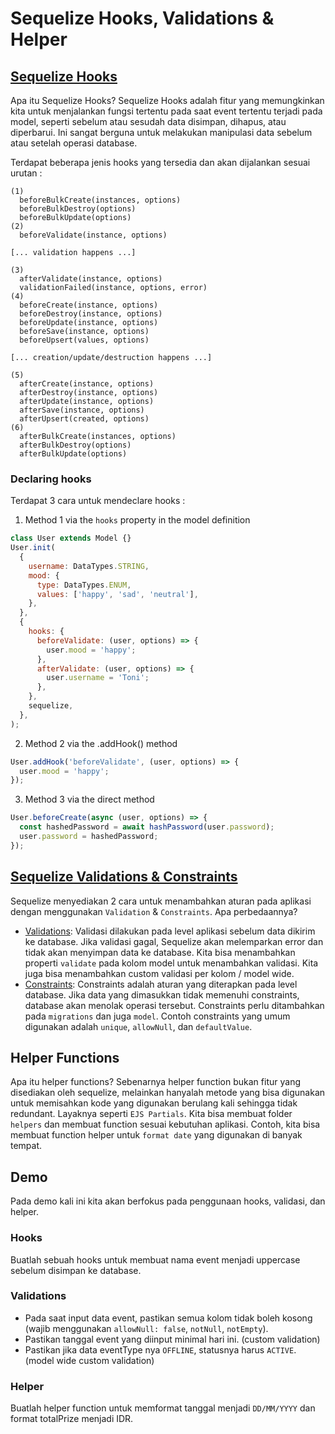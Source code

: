 # Sequelize Hooks, Validations & Helper

## [Sequelize Hooks](https://sequelize.org/docs/v6/other-topics/hooks/)
Apa itu Sequelize Hooks? Sequelize Hooks adalah fitur yang memungkinkan kita untuk menjalankan fungsi tertentu pada saat event tertentu terjadi pada model, seperti sebelum atau sesudah data disimpan, dihapus, atau diperbarui. Ini sangat berguna untuk melakukan manipulasi data sebelum atau setelah operasi database.

Terdapat beberapa jenis hooks yang tersedia dan akan dijalankan sesuai urutan :
```
(1)
  beforeBulkCreate(instances, options)
  beforeBulkDestroy(options)
  beforeBulkUpdate(options)
(2)
  beforeValidate(instance, options)

[... validation happens ...]

(3)
  afterValidate(instance, options)
  validationFailed(instance, options, error)
(4)
  beforeCreate(instance, options)
  beforeDestroy(instance, options)
  beforeUpdate(instance, options)
  beforeSave(instance, options)
  beforeUpsert(values, options)

[... creation/update/destruction happens ...]

(5)
  afterCreate(instance, options)
  afterDestroy(instance, options)
  afterUpdate(instance, options)
  afterSave(instance, options)
  afterUpsert(created, options)
(6)
  afterBulkCreate(instances, options)
  afterBulkDestroy(options)
  afterBulkUpdate(options)
```

### Declaring hooks
Terdapat 3 cara untuk mendeclare hooks : 
1. Method 1 via the `hooks` property in the model definition
```js
class User extends Model {}
User.init(
  {
    username: DataTypes.STRING,
    mood: {
      type: DataTypes.ENUM,
      values: ['happy', 'sad', 'neutral'],
    },
  },
  {
    hooks: {
      beforeValidate: (user, options) => {
        user.mood = 'happy';
      },
      afterValidate: (user, options) => {
        user.username = 'Toni';
      },
    },
    sequelize,
  },
);
```

2. Method 2 via the .addHook() method
```js
User.addHook('beforeValidate', (user, options) => {
  user.mood = 'happy';
});
```

3. Method 3 via the direct method
```js
User.beforeCreate(async (user, options) => {
  const hashedPassword = await hashPassword(user.password);
  user.password = hashedPassword;
});
```
## [Sequelize Validations & Constraints](https://sequelize.org/docs/v6/core-concepts/validations-and-constraints/)
Sequelize menyediakan 2 cara untuk menambahkan aturan pada aplikasi dengan menggunakan `Validation` & `Constraints`. Apa perbedaannya?
- [Validations](https://sequelize.org/docs/v6/core-concepts/validations-and-constraints/#per-attribute-validations): Validasi dilakukan pada level aplikasi sebelum data dikirim ke database. Jika validasi gagal, Sequelize akan melemparkan error dan tidak akan menyimpan data ke database. Kita bisa menambahkan properti `validate` pada kolom model untuk menambahkan validasi. Kita juga bisa menambahkan custom validasi per kolom / model wide.
- [Constraints](https://sequelize.org/docs/v6/core-concepts/validations-and-constraints/#unique-constraint): Constraints adalah aturan yang diterapkan pada level database. Jika data yang dimasukkan tidak memenuhi constraints, database akan menolak operasi tersebut. Constraints perlu ditambahkan pada `migrations` dan juga `model`. Contoh constraints yang umum digunakan adalah `unique`, `allowNull`,  dan `defaultValue`.

## Helper Functions
Apa itu helper functions? Sebenarnya helper function bukan fitur yang disediakan oleh sequelize, melainkan hanyalah metode yang bisa digunakan untuk memisahkan kode yang digunakan berulang kali sehingga tidak redundant. Layaknya seperti `EJS Partials`. Kita bisa membuat folder `helpers` dan membuat function sesuai kebutuhan aplikasi. Contoh, kita bisa membuat function helper untuk `format date` yang digunakan di banyak tempat.


## Demo
Pada demo kali ini kita akan berfokus pada penggunaan hooks, validasi, dan helper.

### Hooks
Buatlah sebuah hooks untuk membuat nama event menjadi uppercase sebelum disimpan ke database.

### Validations
- Pada saat input data event, pastikan semua kolom tidak boleh kosong (wajib menggunakan `allowNull: false`, `notNull`, `notEmpty`).
- Pastikan tanggal event yang diinput minimal hari ini. (custom validation)
- Pastikan jika data eventType nya `OFFLINE`, statusnya harus `ACTIVE`. (model wide custom validation)

### Helper
Buatlah helper function untuk memformat tanggal menjadi `DD/MM/YYYY` dan format totalPrize menjadi IDR.